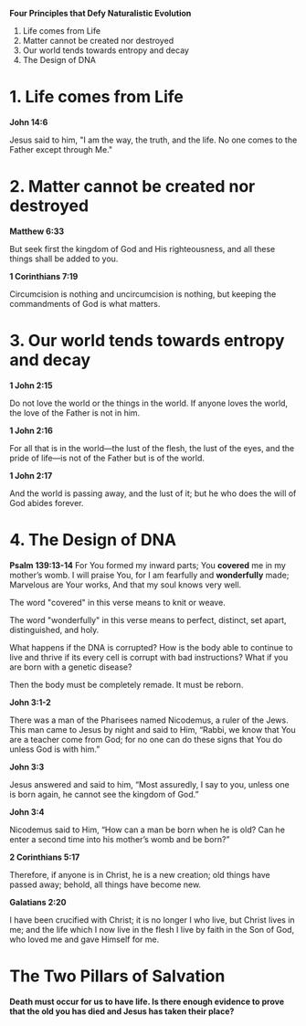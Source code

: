 **Four Principles that Defy Naturalistic Evolution**
1. Life comes from Life
2. Matter cannot be created nor destroyed
3. Our world tends towards entropy and decay
4. The Design of DNA

# **1. Life comes from Life**

**John 14:6**

Jesus said to him, "I am the way, the truth, and the life. No one comes to the Father except through Me."

# **2. Matter cannot be created nor destroyed**

**Matthew 6:33**

But seek first the kingdom of God and His righteousness, and all these things shall be added to you.

**1 Corinthians 7:19**

Circumcision is nothing and uncircumcision is nothing, but keeping the commandments of God is what matters.

# **3. Our world tends towards entropy and decay**

**1 John 2:15**

Do not love the world or the things in the world. If anyone loves the world, the love of the Father is not in him.

**1 John 2:16**

For all that is in the world—the lust of the flesh, the lust of the eyes, and the pride of life—is not of the Father but is of the world.

**1 John 2:17**

And the world is passing away, and the lust of it; but he who does the will of God abides forever.

# **4. The Design of DNA**

**Psalm 139:13-14**
For You formed my inward parts;
You **covered** me in my mother’s womb.
I will praise You, for I am fearfully and **wonderfully** made;
Marvelous are Your works,
And that my soul knows very well.

The word "covered" in this verse means to knit or weave.

The word "wonderfully" in this verse means to perfect, distinct, set apart, distinguished, and holy.

What happens if the DNA is corrupted? How is the body able to continue to live and thrive if its every cell is corrupt with bad instructions? What if you are born with a genetic disease?

Then the body must be completely remade. It must be reborn.

**John 3:1-2**

There was a man of the Pharisees named Nicodemus, a ruler of the Jews. This man came to Jesus by night and said to Him, “Rabbi, we know that You are a teacher come from God; for no one can do these signs that You do unless God is with him.”

**John 3:3**

Jesus answered and said to him, “Most assuredly, I say to you, unless one is born again, he cannot see the kingdom of God.”

**John 3:4**

Nicodemus said to Him, “How can a man be born when he is old? Can he enter a second time into his mother’s womb and be born?”

**2 Corinthians 5:17**

Therefore, if anyone is in Christ, he is a new creation; old things have passed away; behold, all things have become new.

**Galatians 2:20**

I have been crucified with Christ; it is no longer I who live, but Christ lives in me; and the life which I now live in the flesh I live by faith in the Son of God, who loved me and gave Himself for me.

# The Two Pillars of Salvation

**Death must occur for us to have life. Is there enough evidence to prove that the old you has died and Jesus has taken their place?**